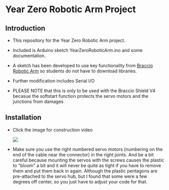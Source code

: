 # Year Zero Robotic Arm Project
## Introduction 
* This repository for the Year Zero Robotic Arm project. 
* Included is Arduino sketch YearZeroRoboticArm.ino and some documentation.
* A sketch has been developed to use key functionality from [Braccio Robotic Arm](https://github.com/arduino-org/arduino-library-braccio)   so students do not have to download libraries. 
* Further modification includes Serial I/O

* PLEASE NOTE that this is only to be used with the Braccio Shield V4 becasue the softstart function protects the servo motors and the       junctions from damages

## Installation 
* Click the image for construction video

  [![](http://img.youtube.com/vi/5VkjJXm6bx8/0.jpg)](http://www.youtube.com/watch?v=5VkjJXm6bx8 "Robotic Arm Construction")

* Make sure you use the right numbered servo motors (numbering on the end of the cable near the connector) in the right joints.  And be a bit careful because mounting the servos with the screws causes the plastic to "bloom" a bit and it will never be quite as tight if you have to remove them and put them back in again.  Although the plastic pentagons are pre-attached to the servo hub, but I found that some were a few degrees off center, so you just have to adjust your code for that.
